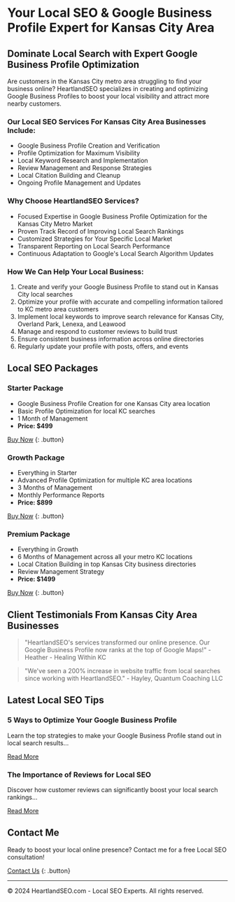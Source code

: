 # Your Local SEO & Google Business Profile Expert for Kansas City Area

## Dominate Local Search with Expert Google Business Profile Optimization

Are customers in the Kansas City metro area struggling to find your business online? HeartlandSEO specializes in creating and optimizing Google Business Profiles to boost your local visibility and attract more nearby customers.

### Our Local SEO Services For Kansas City Area Businesses Include:

- Google Business Profile Creation and Verification
- Profile Optimization for Maximum Visibility
- Local Keyword Research and Implementation
- Review Management and Response Strategies
- Local Citation Building and Cleanup
- Ongoing Profile Management and Updates

### Why Choose HeartlandSEO Services?

- Focused Expertise in Google Business Profile Optimization for the Kansas City Metro Market
- Proven Track Record of Improving Local Search Rankings
- Customized Strategies for Your Specific Local Market
- Transparent Reporting on Local Search Performance
- Continuous Adaptation to Google's Local Search Algorithm Updates

### How We Can Help Your Local Business:

1. Create and verify your Google Business Profile to stand out in Kansas City local searches
2. Optimize your profile with accurate and compelling information tailored to KC metro area customers
3. Implement local keywords to improve search relevance for Kansas City, Overland Park, Lenexa, and Leawood
4. Manage and respond to customer reviews to build trust
5. Ensure consistent business information across online directories
6. Regularly update your profile with posts, offers, and events

## Local SEO Packages

### Starter Package
- Google Business Profile Creation for one Kansas City area location
- Basic Profile Optimization for local KC searches
- 1 Month of Management
- **Price: $499**

[Buy Now](#contact) {: .button}

### Growth Package
- Everything in Starter
- Advanced Profile Optimization for multiple KC area locations
- 3 Months of Management
- Monthly Performance Reports
- **Price: $899**

[Buy Now](#contact) {: .button}

### Premium Package
- Everything in Growth
- 6 Months of Management across all your metro KC locations
- Local Citation Building in top Kansas City business directories 
- Review Management Strategy
- **Price: $1499**

[Buy Now](#contact) {: .button}

## Client Testimonials From Kansas City Area Businesses

> "HeartlandSEO's services transformed our online presence. Our Google Business Profile now ranks at the top of Google Maps!" - Heather - Healing Within KC

> "We've seen a 200% increase in website traffic from local searches since working with HeartlandSEO." - Hayley, Quantum Coaching LLC
## Latest Local SEO Tips

### 5 Ways to Optimize Your Google Business Profile
Learn the top strategies to make your Google Business Profile stand out in local search results...

[Read More](#)

### The Importance of Reviews for Local SEO
Discover how customer reviews can significantly boost your local search rankings...

[Read More](#)

## Contact Me

Ready to boost your local online presence? Contact me for a free Local SEO consultation!

[Contact Us](mailto:johnalewine@gmail.com) {: .button}

---

© 2024 HeartlandSEO.com - Local SEO Experts. All rights reserved.
